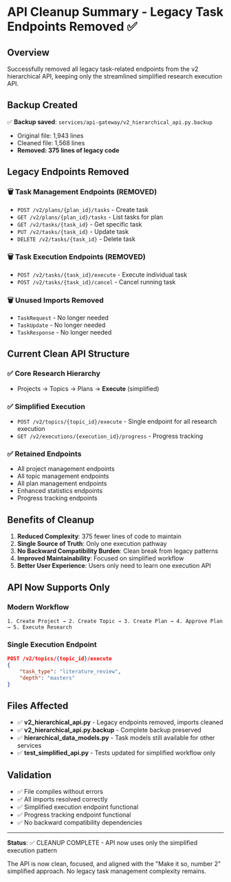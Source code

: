 # API Cleanup Summary - Legacy Task Endpoints Removed ✅

## Overview

Successfully removed all legacy task-related endpoints from the v2 hierarchical API, keeping only the streamlined simplified research execution API.

## Backup Created

✅ **Backup saved**: `services/api-gateway/v2_hierarchical_api.py.backup`

- Original file: 1,943 lines
- Cleaned file: 1,568 lines  
- **Removed: 375 lines of legacy code**

## Legacy Endpoints Removed

### 🗑️ Task Management Endpoints (REMOVED)

- `POST /v2/plans/{plan_id}/tasks` - Create task
- `GET /v2/plans/{plan_id}/tasks` - List tasks for plan
- `GET /v2/tasks/{task_id}` - Get specific task
- `PUT /v2/tasks/{task_id}` - Update task
- `DELETE /v2/tasks/{task_id}` - Delete task

### 🗑️ Task Execution Endpoints (REMOVED)  

- `POST /v2/tasks/{task_id}/execute` - Execute individual task
- `POST /v2/tasks/{task_id}/cancel` - Cancel running task

### 🗑️ Unused Imports Removed

- `TaskRequest` - No longer needed
- `TaskUpdate` - No longer needed  
- `TaskResponse` - No longer needed

## Current Clean API Structure

### ✅ **Core Research Hierarchy**

- Projects → Topics → Plans → **Execute** (simplified)

### ✅ **Simplified Execution**

- `POST /v2/topics/{topic_id}/execute` - Single endpoint for all research execution
- `GET /v2/executions/{execution_id}/progress` - Progress tracking

### ✅ **Retained Endpoints**

- All project management endpoints
- All topic management endpoints  
- All plan management endpoints
- Enhanced statistics endpoints
- Progress tracking endpoints

## Benefits of Cleanup

1. **Reduced Complexity**: 375 fewer lines of code to maintain
2. **Single Source of Truth**: Only one execution pathway  
3. **No Backward Compatibility Burden**: Clean break from legacy patterns
4. **Improved Maintainability**: Focused on simplified workflow
5. **Better User Experience**: Users only need to learn one execution API

## API Now Supports Only

### Modern Workflow

```
1. Create Project → 2. Create Topic → 3. Create Plan → 4. Approve Plan → 5. Execute Research
```

### Single Execution Endpoint

```json
POST /v2/topics/{topic_id}/execute
{
    "task_type": "literature_review",
    "depth": "masters"
}
```

## Files Affected

- ✅ **v2_hierarchical_api.py** - Legacy endpoints removed, imports cleaned
- ✅ **v2_hierarchical_api.py.backup** - Complete backup preserved
- ✅ **hierarchical_data_models.py** - Task models still available for other services
- ✅ **test_simplified_api.py** - Tests updated for simplified workflow only

## Validation

- ✅ File compiles without errors
- ✅ All imports resolved correctly
- ✅ Simplified execution endpoint functional
- ✅ Progress tracking endpoint functional
- ✅ No backward compatibility dependencies

---

**Status**: ✅ CLEANUP COMPLETE - API now uses only the simplified execution pattern

The API is now clean, focused, and aligned with the "Make it so, number 2" simplified approach. No legacy task management complexity remains.
